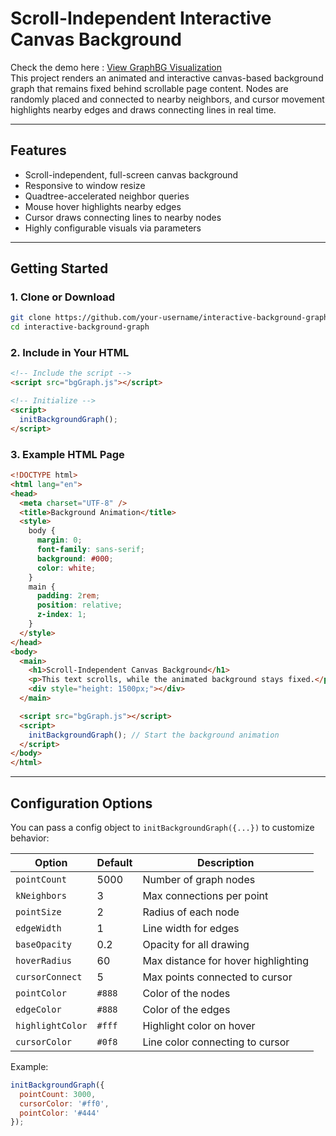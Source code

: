 # Scroll-Independent Interactive Canvas Background
Check the demo here : [View GraphBG Visualization](https://htmlpreview.github.io/?https://github.com/the-ray-kar/GraphBG/blob/main/all_combined_test.html) <br>
This project renders an animated and interactive canvas-based background graph that remains fixed behind scrollable page content. Nodes are randomly placed and connected to nearby neighbors, and cursor movement highlights nearby edges and draws connecting lines in real time.

---

## Features

- Scroll-independent, full-screen canvas background
- Responsive to window resize
- Quadtree-accelerated neighbor queries
- Mouse hover highlights nearby edges
- Cursor draws connecting lines to nearby nodes
- Highly configurable visuals via parameters

---

## Getting Started

### 1. Clone or Download

```bash
git clone https://github.com/your-username/interactive-background-graph.git
cd interactive-background-graph
```

### 2. Include in Your HTML

```html
<!-- Include the script -->
<script src="bgGraph.js"></script>

<!-- Initialize -->
<script>
  initBackgroundGraph();
</script>
```

### 3. Example HTML Page

```html
<!DOCTYPE html>
<html lang="en">
<head>
  <meta charset="UTF-8" />
  <title>Background Animation</title>
  <style>
    body {
      margin: 0;
      font-family: sans-serif;
      background: #000;
      color: white;
    }
    main {
      padding: 2rem;
      position: relative;
      z-index: 1;
    }
  </style>
</head>
<body>
  <main>
    <h1>Scroll-Independent Canvas Background</h1>
    <p>This text scrolls, while the animated background stays fixed.</p>
    <div style="height: 1500px;"></div>
  </main>

  <script src="bgGraph.js"></script>
  <script>
    initBackgroundGraph(); // Start the background animation
  </script>
</body>
</html>
```

---

## Configuration Options

You can pass a config object to `initBackgroundGraph({...})` to customize behavior:

| Option           | Default | Description |
|------------------|---------|-------------|
| `pointCount`     | 5000    | Number of graph nodes |
| `kNeighbors`     | 3       | Max connections per point |
| `pointSize`      | 2       | Radius of each node |
| `edgeWidth`      | 1       | Line width for edges |
| `baseOpacity`    | 0.2     | Opacity for all drawing |
| `hoverRadius`    | 60      | Max distance for hover highlighting |
| `cursorConnect`  | 5       | Max points connected to cursor |
| `pointColor`     | `#888`  | Color of the nodes |
| `edgeColor`      | `#888`  | Color of the edges |
| `highlightColor` | `#fff`  | Highlight color on hover |
| `cursorColor`    | `#0f8`  | Line color connecting to cursor |

Example:

```js
initBackgroundGraph({
  pointCount: 3000,
  cursorColor: '#ff0',
  pointColor: '#444'
});
```



